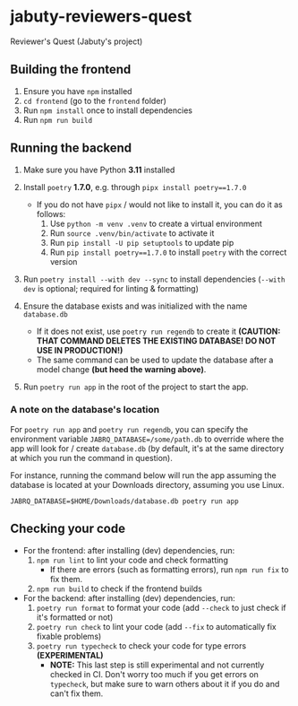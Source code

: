 # jabuty-reviewers-quest
Reviewer's Quest (Jabuty's project)

## Building the frontend

1. Ensure you have `npm` installed
2. `cd frontend` (go to the `frontend` folder)
3. Run `npm install` once to install dependencies
4. Run `npm run build`

## Running the backend

1. Make sure you have Python **3.11** installed
2. Install `poetry` **1.7.0**, e.g. through `pipx install poetry==1.7.0`

     - If you do not have `pipx` / would not like to install it, you can do it as follows:
       1. Use `python -m venv .venv` to create a virtual environment
       2. Run `source .venv/bin/activate` to activate it
       3. Run `pip install -U pip setuptools` to update pip
       4. Run `pip install poetry==1.7.0` to install `poetry` with the correct version
3. Run `poetry install --with dev --sync` to install dependencies (`--with dev` is optional; required for linting & formatting)
4. Ensure the database exists and was initialized with the name `database.db`

   - If it does not exist, use `poetry run regendb` to create it **(CAUTION: THAT COMMAND DELETES THE EXISTING DATABASE! DO NOT USE IN PRODUCTION!)**
   - The same command can be used to update the database after a model change **(but heed the warning above)**.

5. Run `poetry run app` in the root of the project to start the app.

### A note on the database's location

For `poetry run app` and `poetry run regendb`, you can specify the environment variable `JABRQ_DATABASE=/some/path.db`
to override where the app will look for / create `database.db` (by default, it's at the same directory at which you run
the command in question).

For instance, running the command below will
run the app assuming the database is located
at your Downloads directory, assuming you use Linux.

```shell
JABRQ_DATABASE=$HOME/Downloads/database.db poetry run app
```

## Checking your code

- For the frontend: after installing (dev) dependencies, run:
    1. `npm run lint` to lint your code and check formatting
        - If there are errors (such as formatting errors), run `npm run fix` to fix them.
    2. `npm run build` to check if the frontend builds
- For the backend: after installing (dev) dependencies, run:
    1. `poetry run format` to format your code (add `--check` to just check if it's formatted or not)
    2. `poetry run check` to lint your code (add `--fix` to automatically fix fixable problems)
    3. `poetry run typecheck` to check your code for type errors **(EXPERIMENTAL)**
        - **NOTE:** This last step is still experimental and not currently checked in CI. Don't worry too much if you
            get errors on `typecheck`, but make sure to warn others about it if you do and can't fix them.
